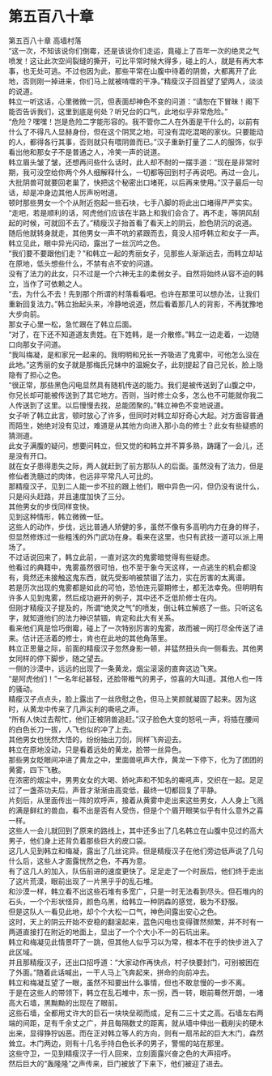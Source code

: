 # 第五百八十章

第五百八十章 高墙村落\
“这一次，不知该说你们倒霉，还是该说你们走运，竟碰上了百年一次的绝灵之气喷发！这让此次空间裂缝的撕开，可比平常时候大得多，碰上的人，就是有再大本事，也无处可逃。不过也因为此，那些平常在山腹中待着的阴兽，大都离开了此地，否则刚一掉进来，你们马上就被啃噬的干净。”精瘦汉子回首望了望两人，淡淡的说道。\
韩立一听这话，心里微微一沉，但表面却神色不变的问道：“请恕在下冒昧！阁下能否告诉我们，这里到底是何处？听兄台的口气，此地似乎非常危险。”\
“危险？嘿嘿！岂是危险二字能形容的。我不管你二人在外面是干什么的，以前有什么了不得凡人显赫身份，但在这个阴冥之地，可没有混吃混喝的家伙。只要能动的人，都得各行其事，否则就只有喂阴兽而已。”汉子重新打量了二人的服饰，似乎看出他和那女子不是普通之人，冷笑一声的说道。\
韩立眉头皱了皱，还想再问些什么话时，此人却不耐的一摆手道：“现在是非常时期，我可没空给你两个外人细解释什么，一切都等回到村子再说吧。再过一会儿，大批阴兽可就要回老巢了，快把这个秘密出口堵死，以后再来使用。”汉子最后一句话，却是冲身边其他人厉声吩咐道。\
顿时那些男女一个个从附近抱起一些石块，七手八脚的将此出口堵得严严实实。\
“走吧，若是顺利的话，阿虎他们应该在半路上和我们会合了。再不走，等阴风刮起的时候，可就回不去了。”精瘦汉子抬首看了看天上的阴云，脸色阴沉的说道。\
随后他就转身就走，其他男女一声不吭的紧跟而去，竟没人招呼韩立和女子一声。\
韩立见此，眼中异光闪动，露出了一丝沉吟之色。\
“我们要不要跟他们走？”和韩立一起的秀丽女子，见那些人渐渐远去，而韩立却站在原地，低头想些什么，不禁有点不安的问道。\
没有了法力的此女，只不过是一个六神无主的柔弱女子。自然将始终从容不迫的韩立，当作了可依赖之人。\
“去，为什么不去！先到那个所谓的村落看看吧。也许在那里可以想办法，让我们重新回复法力。”韩立抬起头来，冷静地说道，然后看着那几人的背影，不再犹豫地大步向前。\
那女子心里一松，急忙跟在了韩立后面。\
“对了，在下还不知道道友贵姓。在下姓韩，是一介散修。”韩立一边走着，一边随口向那女子问道。\
“我叫梅凝，是和家兄一起来的。我明明和兄长一齐吸进了鬼雾中，可他怎么没在此地。”这秀丽的女子就是那梅氏兄妹中的温婉女子，此刻提起了自己兄长，脸上隐隐有了担心之色。\
“很正常，那些黑色闪电显然具有随机传送的能力。我们是被传送到了山腹之中，你兄长却可能被传送到了其它地方。否则，当时修士众多，怎么也不可能就你我二人传送到了这里。以后慢慢去找，总能团聚的。”韩立神色不变地说道。\
女子听了韩立此言，顿时放心了许多，但同时对韩立却好奇心大起。对方面容普通而陌生，她绝对没有见过，难道是从其他方向进入那小岛的修士？此女有些疑惑的猜测道。\
此女子满腹的疑问，想要问韩立，但又觉的和韩立并不算多熟，踌躇了一会儿，还是没有开口。\
就在女子患得患失之际，两人就赶到了前方那队人的后面。虽然没有了法力，但是修仙者洗髓过的肉体，也远非平常凡人可比的。\
那精瘦汉子，见到二人能一步不拉的跟上他们，眼中异色一闪，但仍没有说什么，只是闷头赶路，并且速度加快了三分。\
其他男女的步伐同样变快。\
见到这种情形，韩立微微一怔。\
这些人的动作，步伐，远比普通人矫健的多，虽然不像有多高明内力在身的样子，但显然修炼过一些粗浅的外门武功在身。看来在这里，也只有武技一道可以派上用场了。\
不过话说回来了，韩立此前，一直对这次的鬼雾暗觉得有些疑虑。\
他看过的典籍中，鬼雾虽然很可怕，也不至于象今天这样，一点逃生的机会都没有，竟然还未接触这鬼东西，就先受影响被禁锢了法力，实在厉害的太离谱。\
若是历次出现的鬼雾都是如此的可怕，恐怕连元婴期修士，都无法幸免。但明明有许多人见到鬼雾，然后成功避开的例子，其中还不乏低阶修士在内。\
但刚才精瘦汉子提及的，所谓“绝灵之气”的喷发，倒让韩立解惑了一些。只听这名字，就知道他们的法力神识禁锢，肯定和此大有关系。\
看来他们真是恰巧倒霉，碰上了一次特别厉害的鬼雾，故而被一网打尽全传送了进来。估计还活着的修士，肯也在此地的其他角落里。\
韩立正思量之际，前面的精瘦汉子忽然身影一顿，并猛然扭头向一侧看去。其他男女同样的停下脚步，随之望去。\
一侧的沙漠中，远远的出现了一条黄龙，烟尘滚滚的直奔这边飞来。\
“是阿虎他们！”一名年纪甚轻，还脸带稚气的男子，惊喜的大叫道。其他人也一阵的骚动。\
精瘦汉子点点头，脸上露出了一丝欣慰之色，但马上笑颜就凝固了起来。因为这时，从黄龙中传来了几声尖利的嘶吼之声。\
“所有人快过去帮忙，他们正被阴兽追赶。”汉子脸色大变的怒吼一声，将插在腰间的白色长刀一拔，人飞也似的冲了上去。\
其他男女也恍然大悟的，纷纷抽出刀剑，同样飞奔迎去。\
韩立在原地没动，只是看着远处的黄龙，脸带一丝异色。\
那些男女眨眼间冲进了黄龙之中，里面兽吼声大作，黄龙一下停下，化为了团团的黄雾，四下飞散。\
在浓密的烟尘中，男男女女的大喝、娇叱声和不知名的嘶吼声，交织在一起。足足过了一盏茶功夫后，声音才渐渐由高变低，最终一切都回复了平静。\
片刻后，从里面传出一阵的欢呼声，接着从黄雾中走出来这些男女，人人身上飞溅的满是鲜红的兽血，看不出是否有人受伤，但是个个眉开眼笑似乎有什么意外之喜一样。\
这些人一会儿就回到了原来的路线上，其中还多出了几名韩立在山腹中见过的高大男子，他们身上还背负着那些巨大的皮口袋。\
这几人见到韩立和梅凝，露出了几丝诧异。但是精瘦汉子在他们旁边低声说了几句什么后，这些人才面露恍然之色，不再为意。\
有了这几人的加入，队伍前进的速度更快了。足足走了一个时辰后，他们终于走出了这片荒漠，眼前出现了一片黑乎乎的乱石堆。\
和沙漠一样，韩立看不出这些石堆有多宽广，只是一时无法看到尽头。但石堆内的石头，一个个形状怪异，颜色乌黑，给韩立一种阴森的感觉，极为不舒服。\
但是这队人一看见此地，却个个大松一口气，神色间露出安心之色。\
这时，天上的阴云开始不安稳的翻滚起来，蓝色闪电也变得骤然频繁，并不时有一两道直接打在附近的地面上，显出了一个个大小不一的石坑出来。\
韩立和梅凝见此情景吓了一跳，但其他人似乎习以为常，根本不在乎的快步进入了此区域。\
并且那精瘦汉子，还出口招呼道：“大家动作再快点，村子快要封门，可别被困在了外面。”随着此话喊出，一干人马上飞奔起来，拼命的向前冲去。\
韩立和梅凝互望了一眼，虽然不知要出什么事情，但也不敢怠慢的一步不离。\
于是在这些人的带领下，韩立在乱石堆中，东一拐，西一转，眼前蓦然开朗，一堵高大石墙，黑黝黝的出现在了眼前。\
这些石墙，全都用丈许大的巨石一块块垒砌而成，足有二三十丈之高。石墙左右两端的间距，足有千余丈之广，并且每隔数丈的距离，就从墙中伸出一截削尖的硬木出来，显得狰狞凶恶。而在正对韩立等人的方向，则有一扇吊起的巨大木门，森然耸立。木门两边，则有十几名手持白色长矛的男子，警惕的站在那里。\
这些守卫，一见到精瘦汉子一行人回来，立刻面露兴奋之色的大声招呼。\
然后巨大的“轰隆隆”之声传来，巨门被放了下来下，他们被迎了进去。
